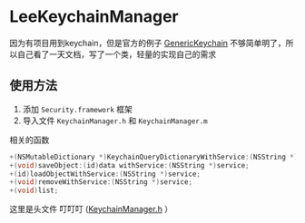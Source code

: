 # LeeKeychainManager

因为有项目用到keychain，但是官方的例子 [GenericKeychain](https://developer.apple.com/library/ios/samplecode/GenericKeychain/Introduction/Intro.html) 不够简单明了，所以自己看了一天文档，写了一个类，轻量的实现自己的需求

## 使用方法

1. 添加 `Security.framework` 框架
2. 导入文件 `KeychainManager.h` 和 `KeychainManager.m` 

相关的函数

```objective-c
+(NSMutableDictionary *)KeychainQueryDictionaryWithService:(NSString *)service;
+(void)saveObject:(id)data withService:(NSString *)service;
+(id)loadObjectWithService:(NSString *)service;
+(void)removeWithService:(NSString *)service;
+(void)list;
```

这里是头文件  叮叮叮 ([KeychainManager.h](https://github.com/HungryGuyLee/LeeLibWithOC/blob/master/Lib/KeychainManager.h) ）

